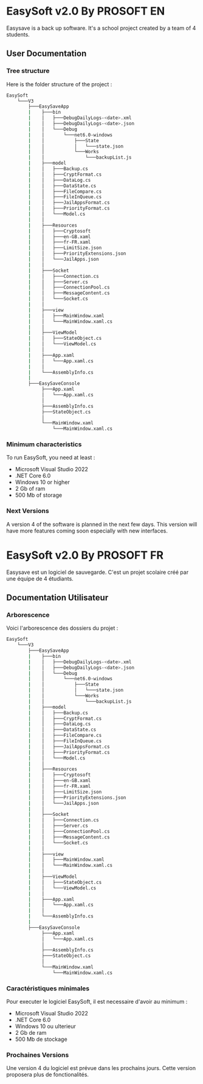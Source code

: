 # EasySoft v2.0 By PROSOFT EN

Easysave is a back up software. It's a school project created by a team of 4 students.

## User Documentation

### Tree structure

Here is the folder structure of the project :

```bash
EasySoft
    └───V3
        ├───EasySaveApp
        |    ├───bin
        |    │   ├───DebugDailyLogs-<date>.xml
        |    │   ├───DebugDailyLogs-<date>.json
        |    │   └───Debug
        |    │       └───net6.0-windows
        |    │           ├───State
        |    │           │   └───state.json
        |    │           └───Works
        |    │               └───backupList.js
        |    ├───model
        |    │   ├───Backup.cs
        |    │   ├───CryptFormat.cs
        |    │   ├───DataLog.cs
        |    │   ├───DataState.cs
        |    │   ├───FileCompare.cs
        |    │   ├───FileInQueue.cs
        |    │   ├───JailAppsFormat.cs
        |    │   ├───PriorityFormat.cs
        |    │   └───Model.cs
        |    │
        |    ├───Resources
        |    │   ├───Cryptosoft
        |    │   ├───en-GB.xaml
        |    │   ├───fr-FR.xaml
        |    │   ├───LimitSize.json
        |    │   ├───PriorityExtensions.json
        |    │   └───JailApps.json
        |    │
        |    ├───Socket
        |    │   ├───Connection.cs
        |    │   ├───Server.cs
        |    │   ├───ConnectionPool.cs
        |    │   ├───MessageContent.cs
        |    │   └───Socket.cs
        |    │
        |    ├───view
        |    │   ├───MainWindow.xaml
        |    │   └───MainWindow.xaml.cs
        |    │
        |    ├───ViewModel
        |    │   ├───StateObject.cs
        |    │   └───ViewModel.cs
        |    │
        |    ├───App.xaml
        |    │   └───App.xaml.cs
        |    │
        |    └───AssemblyInfo.cs
        |
        ├───EasySaveConsole
             ├───App.xaml
             │   └───App.xaml.cs
             │
             ├───AssemblyInfo.cs
             ├───StateObject.cs
             │
             └───MainWindow.xaml
                 └───MainWindow.xaml.cs
```

### Minimum characteristics

To run EasySoft, you need at least :
- Microsoft Visual Studio 2022
- .NET Core 6.0
- Windows 10 or higher
- 2 Gb of ram
- 500 Mb of storage

### Next Versions

A version 4 of the software is planned in the next few days.
This version will have more features coming soon especially with new interfaces.

# EasySoft v2.0 By PROSOFT FR

Easysave est un logiciel de sauvegarde. C'est un projet scolaire créé par une équipe de 4 étudiants.

## Documentation Utilisateur

### Arborescence

Voici l'arborescence des dossiers du projet :

```bash
EasySoft
    └───V3
        ├───EasySaveApp
        |    ├───bin
        |    │   ├───DebugDailyLogs-<date>.xml
        |    │   ├───DebugDailyLogs-<date>.json
        |    │   └───Debug
        |    │       └───net6.0-windows
        |    │           ├───State
        |    │           │   └───state.json
        |    │           └───Works
        |    │               └───backupList.js
        |    ├───model
        |    │   ├───Backup.cs
        |    │   ├───CryptFormat.cs
        |    │   ├───DataLog.cs
        |    │   ├───DataState.cs
        |    │   ├───FileCompare.cs
        |    │   ├───FileInQueue.cs
        |    │   ├───JailAppsFormat.cs
        |    │   ├───PriorityFormat.cs
        |    │   └───Model.cs
        |    │
        |    ├───Resources
        |    │   ├───Cryptosoft
        |    │   ├───en-GB.xaml
        |    │   ├───fr-FR.xaml
        |    │   ├───LimitSize.json
        |    │   ├───PriorityExtensions.json
        |    │   └───JailApps.json
        |    │
        |    ├───Socket
        |    │   ├───Connection.cs
        |    │   ├───Server.cs
        |    │   ├───ConnectionPool.cs
        |    │   ├───MessageContent.cs
        |    │   └───Socket.cs
        |    │
        |    ├───view
        |    │   ├───MainWindow.xaml
        |    │   └───MainWindow.xaml.cs
        |    │
        |    ├───ViewModel
        |    │   ├───StateObject.cs
        |    │   └───ViewModel.cs
        |    │
        |    ├───App.xaml
        |    │   └───App.xaml.cs
        |    │
        |    └───AssemblyInfo.cs
        |
        ├───EasySaveConsole
             ├───App.xaml
             │   └───App.xaml.cs
             │
             ├───AssemblyInfo.cs
             ├───StateObject.cs
             │
             └───MainWindow.xaml
                 └───MainWindow.xaml.cs
```

### Caractéristiques minimales

Pour executer le logiciel EasySoft, il est necessaire d'avoir au minimum :
- Microsoft Visual Studio 2022
- .NET Core 6.0
- Windows 10 ou ulterieur
- 2 Gb de ram
- 500 Mb de stockage

### Prochaines Versions

Une version 4 du logiciel est prévue dans les prochains jours.
Cette version proposera plus de fonctionalités.
